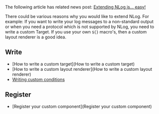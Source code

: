 The following article has related news post: [Extending NLog is... easy!](http://nlog-project.org/2015/06/30/extending-nlog-is-easy.html)

There could be various reasons why you would like to extend NLog. For example: If you want to write your log messages to a non-standard output or when you need a protocol which is not supported by NLog, you need to write a custom Target. If you use your own `${}` macro's, then a custom layout renderer is a good idea.  

## Write
-  [How to write a custom target](How to write a custom target)
-  [How to write a custom layout renderer](How to write a custom layout renderer)
- [Writing custom conditions](When-Filter#extensibility)


## Register

- [Register your custom component](Register your custom component)